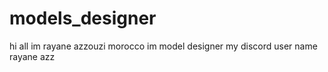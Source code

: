 # models_designer
hi all im rayane azzouzi morocco im model designer my discord user name rayane azz
